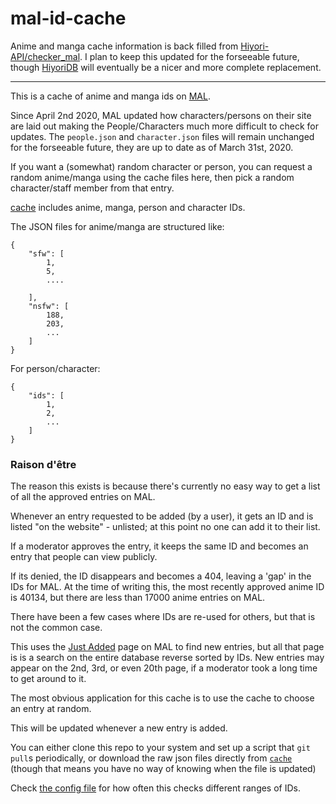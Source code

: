 # mal-id-cache

Anime and manga cache information is back filled from [Hiyori-API/checker_mal](https://github.com/Hiyori-API/checker_mal). I plan to keep this updated for the forseeable future, though [HiyoriDB](https://github.com/Hiyori-API/HiyoriDB) will eventually be a nicer and more complete replacement.

---

This is a cache of anime and manga ids on [MAL](https://myanimelist.net).

Since April 2nd 2020, MAL updated how characters/persons on their site are laid out making the People/Characters much more difficult to check for updates. The `people.json` and `character.json` files will remain unchanged for the forseeable future, they are up to date as of March 31st, 2020.

If you want a (somewhat) random character or person, you can request a random anime/manga using the cache files here, then pick a random character/staff member from that entry.

[cache](./cache) includes anime, manga, person and character IDs.

The JSON files for anime/manga are structured like:

```
{
    "sfw": [
        1,
        5,
        ....

    ],
    "nsfw": [
        188,
        203,
        ...    
    ]
}
```

For person/character:

```
{
    "ids": [
        1,
        2,
        ...
    ]
}
```

### Raison d'être

The reason this exists is because there's currently no easy way to get a list of all the approved entries on MAL.

Whenever an entry requested to be added (by a user), it gets an ID and is listed "on the website" - unlisted; at this point no one can add it to their list.

If a moderator approves the entry, it keeps the same ID and becomes an entry that people can view publicly.

If its denied, the ID disappears and becomes a 404, leaving a 'gap' in the IDs for MAL. At the time of writing this, the most recently approved anime ID is 40134, but there are less than 17000 anime entries on MAL.

There have been a few cases where IDs are re-used for others, but that is not the common case.

This uses the [Just Added](https://myanimelist.net/anime.php?o=9&c%5B0%5D=a&c%5B1%5D=d&cv=2&w=1) page on MAL to find new entries, but all that page is is a search on the entire database reverse sorted by IDs. New entries may appear on the 2nd, 3rd, or even 20th page, if a moderator took a long time to get around to it.

The most obvious application for this cache is to use the cache to choose an entry at random.

This will be updated whenever a new entry is added.

You can either clone this repo to your system and set up a script that `git pull`s periodically, or download the raw json files directly from [`cache`](./cache) (though that means you have no way of knowing when the file is updated)

Check [the config file](./default_config.toml) for how often this checks different ranges of IDs.

